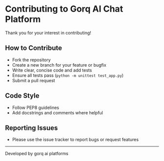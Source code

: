 # Contributing to Gorq AI Chat Platform

Thank you for your interest in contributing!

## How to Contribute
- Fork the repository
- Create a new branch for your feature or bugfix
- Write clear, concise code and add tests
- Ensure all tests pass (`python -m unittest test_app.py`)
- Submit a pull request

## Code Style
- Follow PEP8 guidelines
- Add docstrings and comments where helpful

## Reporting Issues
- Please use the issue tracker to report bugs or request features

---
Developed by gorq ai platforms
